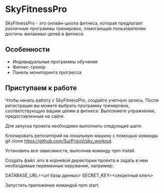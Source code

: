 # SkyFitnessPro

SkyFitnessPro - это онлайн-школа фитнеса, которая предлагает различные программы тренировок, помогающие пользователям достичь желаемых целей в фитнесе.

## Особенности

- Индивидуальные программы обучения
- Фитнес-трекер
- Панель мониторинга прогресса

## Приступаем к работе

Чтобы начать работу с SkyFitnessPro, создайте учетную запись. После регистрации вы можете выбрать программу тренировок, соответствующую вашим целям в фитнесе. Выполняете упражнения, предоставленные на сайте.

Для запуска проекта необходимо выполнить следующие шаги:

Клонировать репозиторий на локальную машину с помощью команды git clone https://github.com/SurPrizoV/sky_workout.

Установить все зависимости, выполнив команду npm install.

Создать файл .env в корневой директории проекта и задать в нем необходимые переменные окружения, например:

DATABASE_URL=<url базы данных>
SECRET_KEY=<секретный ключ>

Запустить приложение командой npm start.
